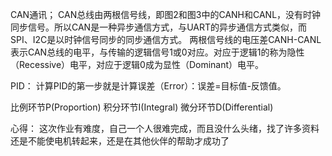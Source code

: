 CAN通讯；
CAN总线由两根信号线，即图2和图3中的CANH和CANL，没有时钟同步信号。所以CAN是一种异步通信方式，与UART的异步通信方式类似，而SPI、I2C是以时钟信号同步的同步通信方式。
两根信号线的电压差CANH-CANL表示CAN总线的电平，与传输的逻辑信号1或0对应。对应于逻辑1的称为隐性（Recessive）电平，对应于逻辑0成为显性（Dominant）电平。


PID：
计算PID的第一步就是计算误差（Error）：误差=目标值-反馈值。

比例环节P(Proportion)
积分环节I(Integral)
微分环节D(Differential)

心得：
这次作业有难度，自己一个人很难完成，而且没什么头绪，找了许多资料还是不能使电机转起来，还是在其他伙伴的帮助才成功了